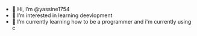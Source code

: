 - 👋 Hi, I’m @yassine1754
- 👀 I’m interested in learning deevlopment
- 🌱 I’m currently learning how to be a programmer and i'm currently using c

<!---
yassine1754/yassine1754 is a ✨ special ✨ repository because its `README.md` (this file) appears on your GitHub profile.
You can click the Preview link to take a look at your changes.
--->
